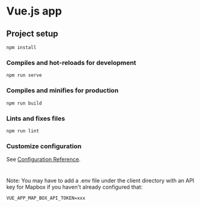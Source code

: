# Vue.js app

## Project setup
```
npm install
```

### Compiles and hot-reloads for development
```
npm run serve
```

### Compiles and minifies for production
```
npm run build
```

### Lints and fixes files
```
npm run lint
```

### Customize configuration
See [Configuration Reference](https://cli.vuejs.org/config/).

#
Note: You may have to add a .env file under the client directory with an 
API key for Mapbox if you haven't already configured that:

```
VUE_APP_MAP_BOX_API_TOKEN=xxx
```